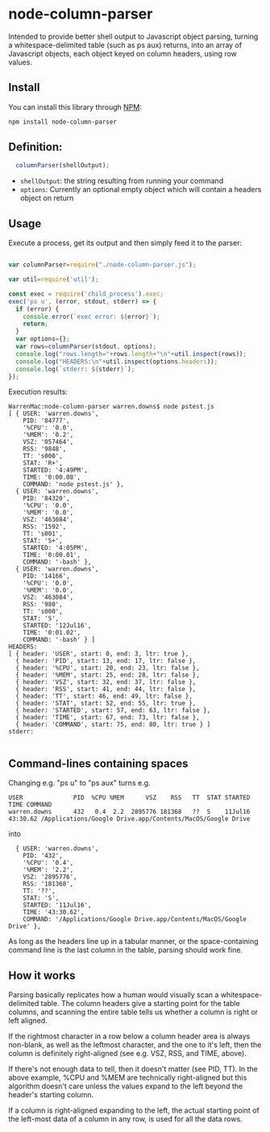 # node-column-parser
Intended to provide better shell output to Javascript object parsing, turning a whitespace-delimited table (such as ps aux) returns, into an array of Javascript objects, each object keyed on column headers, using row values.

## Install

You can install this library through [NPM](https://www.npmjs.org/package/node-column-parser):

```bash
npm install node-column-parser
```

## Definition:

```javascript
  columnParser(shellOutput);
```

* `shellOutput`: the string resulting from running your command
* `options`: Currently an optional empty object which will contain a headers object on return

## Usage

Execute a process, get its output and then simply
feed it to the parser:

``` javascript

var columnParser=require("./node-column-parser.js");

var util=require('util');

const exec = require('child_process').exec;
exec('ps u', (error, stdout, stderr) => {
  if (error) {
    console.error(`exec error: ${error}`);
    return;
  }
  var options={};
  var rows=columnParser(stdout, options);
  console.log("rows.length="+rows.length+"\n"+util.inspect(rows));
  console.log("HEADERS:\n"+util.inspect(options.headers));
  console.log(`stderr: ${stderr}`);
});
```

Execution results:

```
WarrenMac:node-column-parser warren.downs$ node pstest.js
[ { USER: 'warren.downs',
    PID: '84777',
    '%CPU': '0.0',
    '%MEM': '0.2',
    VSZ: '057464',
    RSS: '9848',
    TT: 's000',
    STAT: 'R+',
    STARTED: '4:49PM',
    TIME: '0:00.08',
    COMMAND: 'node pstest.js' },
  { USER: 'warren.downs',
    PID: '84320',
    '%CPU': '0.0',
    '%MEM': '0.0',
    VSZ: '463084',
    RSS: '1592',
    TT: 's001',
    STAT: 'S+',
    STARTED: '4:05PM',
    TIME: '0:00.01',
    COMMAND: '-bash' },
  { USER: 'warren.downs',
    PID: '14166',
    '%CPU': '0.0',
    '%MEM': '0.0',
    VSZ: '463084',
    RSS: '980',
    TT: 's000',
    STAT: 'S',
    STARTED: '12Jul16',
    TIME: '0:01.02',
    COMMAND: '-bash' } ]
HEADERS:
[ { header: 'USER', start: 0, end: 3, ltr: true },
  { header: 'PID', start: 13, end: 17, ltr: false },
  { header: '%CPU', start: 20, end: 23, ltr: false },
  { header: '%MEM', start: 25, end: 28, ltr: false },
  { header: 'VSZ', start: 32, end: 37, ltr: false },
  { header: 'RSS', start: 41, end: 44, ltr: false },
  { header: 'TT', start: 46, end: 49, ltr: false },
  { header: 'STAT', start: 52, end: 55, ltr: true },
  { header: 'STARTED', start: 57, end: 63, ltr: false },
  { header: 'TIME', start: 67, end: 73, ltr: false },
  { header: 'COMMAND', start: 75, end: 80, ltr: true } ]
stderr: 


```

## Command-lines containing spaces

Changing e.g. "ps u" to "ps aux" turns e.g.
```
USER              PID  %CPU %MEM      VSZ    RSS   TT  STAT STARTED      TIME COMMAND
warren.downs      432   0.4  2.2  2895776 181368   ??  S    11Jul16  43:30.62 /Applications/Google Drive.app/Contents/MacOS/Google Drive
```
into
```
  { USER: 'warren.downs',
    PID: '432',
    '%CPU': '0.4',
    '%MEM': '2.2',
    VSZ: '2895776',
    RSS: '181368',
    TT: '??',
    STAT: 'S',
    STARTED: '11Jul16',
    TIME: '43:30.62',
    COMMAND: '/Applications/Google Drive.app/Contents/MacOS/Google Drive' },
```

As long as the headers line up in a tabular manner, or the space-containing command line is the last column in the table,
parsing should work fine.

## How it works
Parsing basically replicates how a human would visually scan a whitespace-delimited table.  The column headers give
a starting point for the table columns, and scanning the entire table tells us whether a column is right or left
aligned.

If the rightmost character in a row below a column header area is always non-blank, as well as the leftmost character,
and the one to it's left, then the column is definitely right-aligned (see e.g. VSZ, RSS, and TIME, above).

If there's not enough data to tell, then it doesn't matter (see PID, TT).  In the above example, %CPU and %MEM are
technically right-aligned but this algorithm doesn't care unless the values expand to the left beyond the header's
starting column.

If a column is right-aligned expanding to the left, the actual starting point of the left-most data of a column
in any row, is used for all the data rows.
